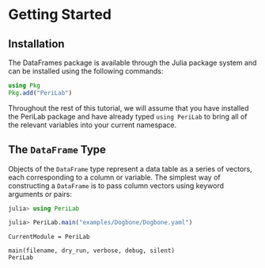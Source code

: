 # Getting Started

## Installation

The DataFrames package is available through the Julia package system and can be installed using the following commands:

```julia
using Pkg
Pkg.add("PeriLab")
```

Throughout the rest of this tutorial, we will assume that you have installed the
PeriLab package and have already typed `using PeriLab` to bring all of the
relevant variables into your current namespace.

## The `DataFrame` Type

Objects of the `DataFrame` type represent a data table as a series of vectors,
each corresponding to a column or variable. The simplest way of constructing a
`DataFrame` is to pass column vectors using keyword arguments or pairs:

```julia PeriLab
julia> using PeriLab

julia> PeriLab.main("examples/Dogbone/Dogbone.yaml")
```

```@meta
CurrentModule = PeriLab
```

```@docs
main(filename, dry_run, verbose, debug, silent)
PeriLab
```
